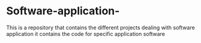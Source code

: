# Software-application-
This is a repository that contains the different projects dealing with software application 
it contains the code for specific application software 
